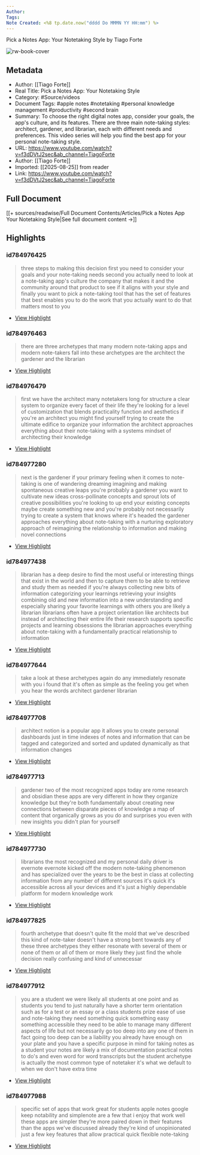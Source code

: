 ```yaml
---
Author: 
Tags:
Note Created: <%8 tp.date.now("dddd Do MMMN YY HH:mm") %>
---
```

Pick a Notes App: Your Notetaking Style by Tiago Forte

![rw-book-cover](https://i.ytimg.com/vi/f3dDVtJ2sec/maxresdefault.jpg)

## Metadata
- Author: [[Tiago Forte]]
- Real Title: Pick a Notes App: Your Notetaking Style
- Category: #Source/videos
- Document Tags:  #apple notes  #notetaking  #personal knowledge management  #productivity  #second brain 
- Summary: To choose the right digital notes app, consider your goals, the app's culture, and its features. There are three main note-taking styles: architect, gardener, and librarian, each with different needs and preferences. This video series will help you find the best app for your personal note-taking style.
- URL: https://www.youtube.com/watch?v=f3dDVtJ2sec&ab_channel=TiagoForte
- Author: [[Tiago Forte]]
- Imported: [[2025-08-25]] from reader
- Link: https://www.youtube.com/watch?v=f3dDVtJ2sec&ab_channel=TiagoForte

## Full Document
[[+ sources/readwise/Full Document Contents/Articles/Pick a Notes App Your Notetaking Style|See full document content →]]

## Highlights
### id784976425

> three steps to making this decision first you need to consider your goals and your note-taking needs second you actually need to look at a note-taking app's culture the company that makes it and the community
> around that product to see if it aligns with your style and finally you want to pick a note-taking tool that has the set of features that best enables you to do the work that you actually want to do that matters most to you

 * [View Highlight](https://read.readwise.io/read/01j7na74065vvd4m5jmzhkj396)
### id784976463

> there are three archetypes that many modern note-taking apps and modern note-takers fall into these archetypes are the architect the gardener and the librarian

 * [View Highlight](https://read.readwise.io/read/01j7na9hax7qy9hj7xtn1jmfrp)
### id784976479

> first we have the architect many notetakers long for structure a clear system to organize every facet of their
> life they're looking for a level of customization that blends practicality function and aesthetics if you're an architect you might find yourself trying to create the ultimate edifice to organize your information the architect approaches everything about their note-taking with a systems mindset of architecting their knowledge

 * [View Highlight](https://read.readwise.io/read/01j7na9qq1hy2rcb4sfpvxtbv5)
### id784977280

> next is the gardener if your primary feeling when it comes to note-taking is one of wandering dreaming imagining and making
> spontaneous creative leaps you're probably a gardener you want to cultivate new ideas cross-pollinate concepts and sprout lots of creative possibilities you're looking to up end your existing concepts maybe create something new and you're probably not necessarily trying to create a system that knows where it's headed the gardener approaches everything about note-taking with a nurturing exploratory approach of reimagining the relationship to information and making novel connections

 * [View Highlight](https://read.readwise.io/read/01j7na9yz0zw4axzkeg17cb6t5)
### id784977438

> librarian has a deep desire to find the most useful or interesting things that exist in the world and then to capture them to be able to retrieve and study them as needed if you're always collecting new bits of information categorizing your learnings retrieving your insights combining old and new information into a new understanding and especially sharing your favorite learnings with others you are likely a librarian librarians often have a project orientation like
> architects but instead of architecting their entire life their research supports specific projects and learning obsessions the librarian approaches everything about note-taking with a fundamentally practical relationship to information

 * [View Highlight](https://read.readwise.io/read/01j7naacb25pdg62g0ddvsq18w)
### id784977644

> take a look at these archetypes again do any immediately
> resonate with you i found that it's often as simple as the feeling you get when you hear the words architect gardener librarian

 * [View Highlight](https://read.readwise.io/read/01j7naee554xg4x3keeb412tke)
### id784977708

> architect notion is a popular app it allows you to create
> personal dashboards just in time indexes of notes and information that can be tagged and categorized and sorted and updated dynamically as that information changes

 * [View Highlight](https://read.readwise.io/read/01j7nag23hwmdz9sqktwcm82nb)
### id784977713

> gardener two of the most recognized apps today are rome research and obsidian these apps are very different in how they organize knowledge but they're both fundamentally about creating new connections between disparate pieces of knowledge a map of content that organically grows as you do and surprises you even with new insights
> you didn't plan for yourself

 * [View Highlight](https://read.readwise.io/read/01j7nag60nsdknkq82xv8fea32)
### id784977730

> librarians the most recognized and my personal daily driver is evernote evernote kicked off the modern note-taking phenomenon and has specialized over the years to be the best in class at collecting information from any number of different sources it's quick it's accessible across all your devices and it's just a highly dependable platform for modern knowledge work

 * [View Highlight](https://read.readwise.io/read/01j7nagz7a20a53a6yxen0r97d)
### id784977825

> fourth archetype that doesn't quite fit the mold that we've described this kind of note-taker doesn't have a strong bent towards any of these three archetypes they either resonate with several of them or none of them or all of them or more likely they just find the whole
> decision really confusing and kind of unnecessar

 * [View Highlight](https://read.readwise.io/read/01j7nakfb9p3t7ne4yyveg42s0)
### id784977912

> you are a student we were likely all students at one point and as students you tend to just naturally have a shorter term orientation such as for a test or an essay or a class students prize ease of use and note-taking they need something quick something easy something accessible they need to be able to manage many different aspects of life but not necessarily go too deep into any one of them in fact going too
> deep can be a liability you already have enough on your plate and you have a specific purpose in mind for taking notes as a student your notes are likely a mix of documentation practical notes to do's and even word for word transcripts but the student archetype is actually the most common type of notetaker it's what we default to when we don't have extra time

 * [View Highlight](https://read.readwise.io/read/01j7nakv6h06e9hhvbxv1723bw)
### id784977988

> specific set of apps that work great for students apple notes google keep notability and simplenote
> are a few that i enjoy that work well these apps are simpler they're more paired down in their features than the apps we've discussed already they're kind of unopinionated just a few key features that allow practical quick flexible note-taking

 * [View Highlight](https://read.readwise.io/read/01j7nanmn1ydb5s00bmqmr5kvh)
